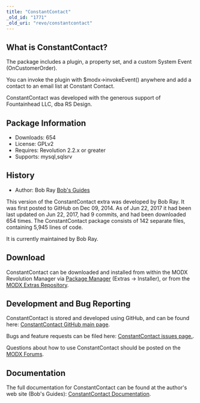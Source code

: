 ```yaml
---
title: "ConstantContact"
_old_id: "1771"
_old_uri: "revo/constantcontact"
---
```


## What is ConstantContact?

The package includes a plugin, a property set, and a custom System Event (OnCustomerOrder).

You can invoke the plugin with $modx->invokeEvent() anywhere and add a contact to an email list at Constant Contact.

ConstantContact was developed with the generous support of Fountainhead LLC, dba RS Design.

## Package Information

- Downloads: 654
- License: GPLv2
- Requires: Revolution 2.2.x or greater
- Supports: mysql,sqlsrv

## History

- Author: Bob Ray [Bob's Guides](https://bobsguides.com)

This version of the ConstantContact extra was developed by Bob Ray. It was first posted to GitHub on Dec 09, 2014. As of Jun 22, 2017 it had been last updated on Jun 22, 2017, had 9 commits, and had been downloaded 654 times. The ConstantContact package consists of 142 separate files, containing 5,945 lines of code.

It is currently maintained by Bob Ray.

## Download

ConstantContact can be downloaded and installed from within the MODX Revolution Manager via [Package Manager](developing-in-modx/advanced-development/package-management "Package Manager") (Extras -> Installer), or from the [MODX Extras Repository](https://modx.com/extras/package/constantcontact).

## Development and Bug Reporting

ConstantContact is stored and developed using GitHub, and can be found here: [ConstantContact GitHub main page](https://github.com/BobRay/ConstantContact).

Bugs and feature requests can be filed here: [ConstantContact issues page.](https://github.com/BobRay/ConstantContact/issues).

Questions about how to use ConstantContact should be posted on the [MODX Forums](https://forums.modx.com).

## Documentation

The full documentation for ConstantContact can be found at the author's web site (Bob's Guides): [ConstantContact Documentation](https://bobsguides.com/constantcontact-tutorial.html).
